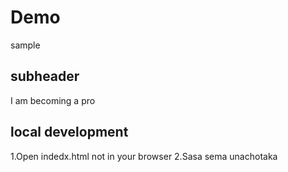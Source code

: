 # Demo

sample

## subheader 

I am becoming a pro

## local development
1.Open indedx.html not in your browser
2.Sasa sema unachotaka
